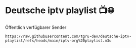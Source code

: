 # Deutsche iptv playlist 📺🌐
Öffentlich verfügbarer Sender

```
https://raw.githubusercontent.com/tgru-dev/deutsche-iptv-playlist/refs/heads/main/iptv-org%20playlist.m3u
```
